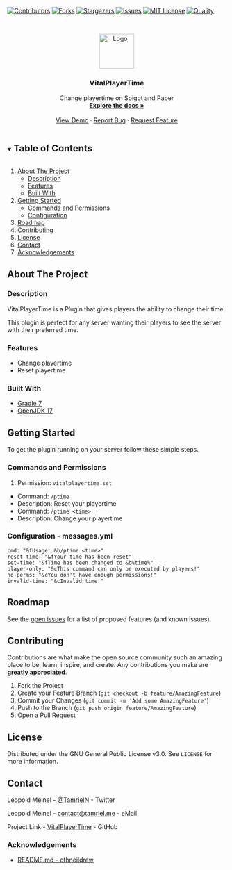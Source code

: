 <!-- PROJECT SHIELDS -->
[![Contributors][contributors-shield]][contributors-url]
[![Forks][forks-shield]][forks-url]
[![Stargazers][stars-shield]][stars-url]
[![Issues][issues-shield]][issues-url]
[![MIT License][license-shield]][license-url]
[![Quality][quality-shield]][quality-url]

<!-- PROJECT LOGO -->
<!--suppress ALL -->
<br />
<p align="center">
  <a href="https://github.com/LeoMeinel/VitalPlayerTime">
    <img src="images/logo.png" alt="Logo" width="80" height="80">
  </a>

<h3 align="center">VitalPlayerTime</h3>

  <p align="center">
    Change playertime on Spigot and Paper
    <br />
    <a href="https://github.com/LeoMeinel/VitalPlayerTime"><strong>Explore the docs »</strong></a>
    <br />
    <br />
    <a href="https://github.com/LeoMeinel/VitalPlayerTime">View Demo</a>
    ·
    <a href="https://github.com/LeoMeinel/VitalPlayerTime/issues">Report Bug</a>
    ·
    <a href="https://github.com/LeoMeinel/VitalPlayerTime/issues">Request Feature</a>
  </p>

<!-- TABLE OF CONTENTS -->
<details open="open">
  <summary><h2 style="display: inline-block">Table of Contents</h2></summary>
  <ol>
    <li>
      <a href="#about-the-project">About The Project</a>
      <ul>
        <li><a href="#description">Description</a></li>
        <li><a href="#features">Features</a></li>
        <li><a href="#built-with">Built With</a></li>
      </ul>
    </li>
    <li>
      <a href="#getting-started">Getting Started</a>
      <ul>
        <li><a href="#commands-and-permissions">Commands and Permissions</a></li>
        <li><a href="#configuration - messages.yml">Configuration</a></li>
      </ul>
    </li>
    <li><a href="#roadmap">Roadmap</a></li>
    <li><a href="#contributing">Contributing</a></li>
    <li><a href="#license">License</a></li>
    <li><a href="#contact">Contact</a></li>
    <li><a href="#acknowledgements">Acknowledgements</a></li>
  </ol>
</details>

<!-- ABOUT THE PROJECT -->

## About The Project

### Description

VitalPlayerTime is a Plugin that gives players the ability to change their time.

This plugin is perfect for any server wanting their players to see the server with their preferred time.

### Features

* Change playertime
* Reset playertime

### Built With

* [Gradle 7](https://docs.gradle.org/7.4/release-notes.html)
* [OpenJDK 17](https://openjdk.java.net/projects/jdk/17/)

<!-- GETTING STARTED -->

## Getting Started

To get the plugin running on your server follow these simple steps.

### Commands and Permissions

1. Permission: `vitalplayertime.set`

* Command: `/ptime`
* Description: Reset your playertime
* Command: `/ptime <time>`
* Description: Change your playertime

### Configuration - messages.yml

```
cmd: "&fUsage: &b/ptime <time>"
reset-time: "&fYour time has been reset"
set-time: "&fTime has been changed to &b%time%"
player-only: "&cThis command can only be executed by players!"
no-perms: "&cYou don't have enough permissions!"
invalid-time: "&cInvalid time!"
```

<!-- ROADMAP -->

## Roadmap

See the [open issues](https://github.com/LeoMeinel/VitalPlayerTime/issues) for a list of proposed features (and
known issues).

<!-- CONTRIBUTING -->

## Contributing

Contributions are what make the open source community such an amazing place to be, learn, inspire, and create. Any
contributions you make are **greatly appreciated**.

1. Fork the Project
2. Create your Feature Branch (`git checkout -b feature/AmazingFeature`)
3. Commit your Changes (`git commit -m 'Add some AmazingFeature'`)
4. Push to the Branch (`git push origin feature/AmazingFeature`)
5. Open a Pull Request

<!-- LICENSE -->

## License

Distributed under the GNU General Public License v3.0. See `LICENSE` for more information.

<!-- CONTACT -->

## Contact

Leopold Meinel - [@TamrielN](https://twitter.com/TamrielN) - Twitter

Leopold Meinel - [contact@tamriel.me](mailto:contact@tamriel.me) - eMail

Project Link - [VitalPlayerTime](https://github.com/LeoMeinel/VitalPlayerTime) - GitHub

<!-- ACKNOWLEDGEMENTS -->

### Acknowledgements

* [README.md - othneildrew](https://github.com/othneildrew/Best-README-Template)

<!-- MARKDOWN LINKS & IMAGES -->

[contributors-shield]: https://img.shields.io/github/contributors-anon/LeoMeinel/VitalPlayerTime?style=for-the-badge

[contributors-url]: https://github.com/LeoMeinel/VitalPlayerTime/graphs/contributors

[forks-shield]: https://img.shields.io/github/forks/LeoMeinel/VitalPlayerTime?label=Forks&style=for-the-badge

[forks-url]: https://github.com/LeoMeinel/VitalPlayerTime/network/members

[stars-shield]: https://img.shields.io/github/stars/LeoMeinel/VitalPlayerTime?style=for-the-badge

[stars-url]: https://github.com/LeoMeinel/VitalPlayerTime/stargazers

[issues-shield]: https://img.shields.io/github/issues/LeoMeinel/VitalPlayerTime?style=for-the-badge

[issues-url]: https://github.com/LeoMeinel/VitalPlayerTime/issues

[license-shield]: https://img.shields.io/github/license/LeoMeinel/VitalPlayerTime?style=for-the-badge

[license-url]: https://github.com/LeoMeinel/VitalPlayerTime/blob/main/LICENSE

[quality-shield]: https://img.shields.io/codefactor/grade/github/LeoMeinel/VitalPlayerTime?style=for-the-badge

[quality-url]: https://www.codefactor.io/repository/github/LeoMeinel/VitalPlayerTime
